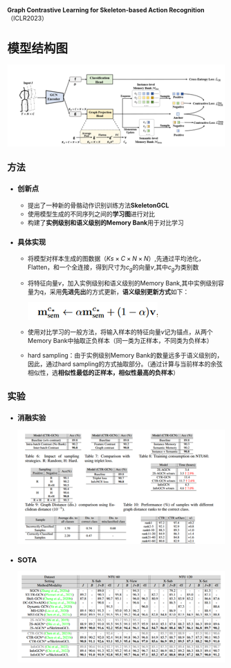 **Graph Contrastive Learning for Skeleton-based Action Recognition**（ICLR2023）

# 模型结构图

![\<img alt="" data-attachment-key="27ZMG2IN" width="1206" height="453" src="attachments/27ZMG2IN.png" ztype="zimage">](attachments/27ZMG2IN.png)

## 方法

- ### 创新点

  - 提出了一种新的骨骼动作识别训练方法**SkeletonGCL**
  - 使用模型生成的不同序列之间的**学习图**进行对比
  - 构建了**实例级别和语义级别的Memory Bank**用于对比学习

- ### 具体实现

  - 将模型对样本生成的图数据（$Ks\times C \times N \times N$）,先通过平均池化，Flatten，和一个全连接，得到尺寸为$c_g$的向量$v$,其中$c_g$为类别数

  - 将特征向量$v$，加入实例级别和语义级别的Memory Bank,其中实例级别容量为q，采用**先进先出**的方式更新，**语义级别更新方式**如下：

    

    ![image-20231108210646134](attachments/image-20231108210646134.png)

  - 使用对比学习的一般方法，将输入样本的特征向量$v$记为锚点，从两个Memory Bank中抽取正负样本（同一类为正样本，不同类为负样本）

  - hard sampling：由于实例级别Memory Bank的数量远多于语义级别的，因此，通过hard sampling的方式抽取部分。（通过计算与当前样本的余弦相似性，选**相似性最低的正样本，相似性最高的负样本**）

## 实验

- ### 消融实验

  ![image-20231108211431157](attachments/image-20231108211431157.png)

- ### SOTA

  ![image-20231108211517359](attachments/image-20231108211517359.png)

